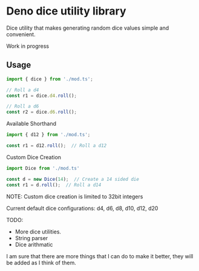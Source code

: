 # Deno dice utility library
Dice utility that makes generating random dice values simple and convenient.

Work in progress

## Usage

```ts
import { dice } from './mod.ts';

// Roll a d4
const r1 = dice.d4.roll();

// Roll a d6
const r2 = dice.d6.roll();
```

Available Shorthand

```ts
import { d12 } from './mod.ts';

const r1 = d12.roll();  // Roll a d12
```

Custom Dice Creation

```ts
import Dice from './mod.ts'

const d = new Dice(14);  // Create a 14 sided die
const r1 = d.roll();  // Roll a d14
```

NOTE: Custom dice creation is limited to 32bit integers

Current default dice configurations: d4, d6, d8, d10, d12, d20

TODO:

- More dice utilities.
- String parser
- Dice arithmatic

I am sure that there are more things that I can do to make it better, they will be added as I think of them.